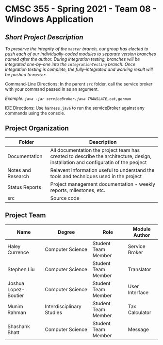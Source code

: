 # CMSC 355 - Spring 2021 - Team 08 - Windows Application
## *Short Project Description*

_*To preserve the integrity of the ```master``` branch, our group has elected to push each of our individually-coded modules to separate version branches named after the author. During integration testing, branches will be integrated one-by-one into the ```integrationTesting``` branch. Once integration testing is complete, the fully-integrated and working result will be pushed to ```master```.*_

Command-Line Directions: In the parent ```src``` folder, call the service broker with your command passed in as an argument. 

_Example: ```java -jar serviceBroker.java TRANSLATE,cat,german```_

IDE Directions: Use ```harness.java``` to run the serviceBroker against any commands using the console.

## Project Organization
| Folder | Description |
|---|---|
| Documentation |  All documentation the project team has created to describe the architecture, design, installation and configuratin of the peoject |
| Notes and Research | Relavent information useful to understand the tools and techniques used in the project |
| Status Reports | Project management documentation - weekly reports, milestones, etc. |
| src | Source code |


## Project Team
| Name | Degree | Role | Module Author |
| --- | --- | --- | --- |
| Haley Currence | Computer Science | Student Team Member | Service Broker | 
| Stephen Liu | Computer Science | Student Team Member | Translator |
| Joshua Lopez-Boutier | Computer Science | Student Team Member | User Interface |
| Munim Rahman | Interdisciplinary Studies | Student Team Member | Tax Calculator |
| Shashank Bhatt | Computer Science | Student Team Member | Message |
